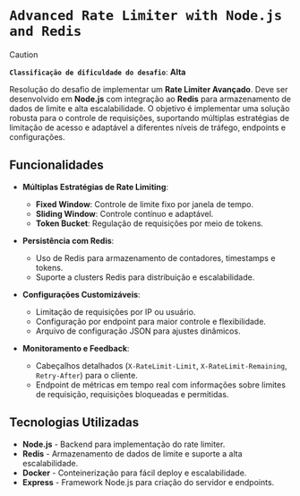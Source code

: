 # **`Advanced Rate Limiter with Node.js and Redis`**

> [!CAUTION]
> **`Classificação de dificuldade do desafio`**: **Alta**
> 
Resolução do desafio de implementar um **Rate Limiter Avançado**. Deve ser desenvolvido em **Node.js** com integração ao **Redis** para armazenamento de dados de limite e alta escalabilidade. O objetivo é implementar uma solução robusta para o controle de requisições, suportando múltiplas estratégias de limitação de acesso e adaptável a diferentes níveis de tráfego, endpoints e configurações.

## Funcionalidades

- **Múltiplas Estratégias de Rate Limiting**:
  - **Fixed Window**: Controle de limite fixo por janela de tempo.
  - **Sliding Window**: Controle contínuo e adaptável.
  - **Token Bucket**: Regulação de requisições por meio de tokens.

- **Persistência com Redis**:
  - Uso de Redis para armazenamento de contadores, timestamps e tokens.
  - Suporte a clusters Redis para distribuição e escalabilidade.

- **Configurações Customizáveis**:
  - Limitação de requisições por IP ou usuário.
  - Configuração por endpoint para maior controle e flexibilidade.
  - Arquivo de configuração JSON para ajustes dinâmicos.

- **Monitoramento e Feedback**:
  - Cabeçalhos detalhados (`X-RateLimit-Limit`, `X-RateLimit-Remaining`, `Retry-After`) para o cliente.
  - Endpoint de métricas em tempo real com informações sobre limites de requisição, requisições bloqueadas e permitidas.

## Tecnologias Utilizadas

- **Node.js** - Backend para implementação do rate limiter.
- **Redis** - Armazenamento de dados de limite e suporte a alta escalabilidade.
- **Docker** - Conteinerização para fácil deploy e escalabilidade.
- **Express** - Framework Node.js para criação do servidor e endpoints.
